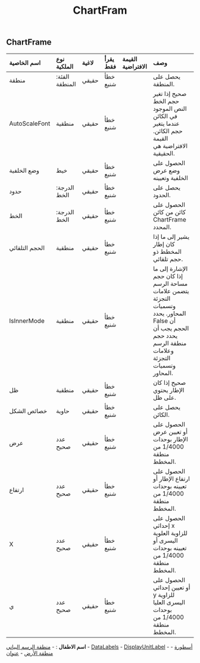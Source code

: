 ﻿---
title: ChartFram
second_title: Aspose.Cells Cloud Documen
type: docs
url: /ar/specification/model/chartframe/
description: "Aspose.Cells مواصفات النموذج السحابي: ChartFrame. تعامل بسهولة مع Excel ومستندات جداول البيانات الأخرى التي تحتوي على ميزات مثل الفتح والتوليد والتحرير والتقسيم والدمج والمقارنة والتحويل"
weight: 50
---
## **ChartFrame**

 

| اسم الخاصية| نوع الملكية| لاغية| يقرأ فقط| القيمة الافتراضية| وصف|
|:- |:- |:- |:- |:- |:- |
| منطقة| الفئة: المنطقة| حقيقي| خطأ شنيع|| يحصل على المنطقة.|
| AutoScaleFont| منطقية| حقيقي| خطأ شنيع|| صحيح إذا تغير حجم الخط النص الموجود في الكائن عندما يتغير حجم الكائن. القيمة الافتراضية هي الحقيقية.|
| وضع الخلفية| خيط| حقيقي| خطأ شنيع|| الحصول على وضع عرض الخلفية وتعيينه|
| حدود| الدرجة: الخط| حقيقي| خطأ شنيع|| يحصل على الحدود.|
| الخط| الدرجة: الخط| حقيقي| خطأ شنيع|| الحصول على كائن من كائن ChartFrame المحدد.|
| الحجم التلقائي| منطقية| حقيقي| خطأ شنيع|| يشير إلى ما إذا كان إطار المخطط ذو حجم تلقائي.|
| IsInnerMode| منطقية| حقيقي| خطأ شنيع|| الإشارة إلى ما إذا كان حجم مساحة الرسم يتضمن علامات التجزئة وتسميات المحاور. يحدد False أن الحجم يجب أن يحدد حجم منطقة الرسم وعلامات التجزئة وتسميات المحاور.|
| ظل| منطقية| حقيقي| خطأ شنيع|| صحيح إذا كان الإطار يحتوي على ظل.|
| خصائص الشكل| حاوية| حقيقي| خطأ شنيع|| يحصل على الكائن.|
| عرض| عدد صحيح| حقيقي| خطأ شنيع|| الحصول على أو تعيين عرض الإطار بوحدات 1/4000 من منطقة المخطط.|
| ارتفاع| عدد صحيح| حقيقي| خطأ شنيع|| الحصول على ارتفاع الإطار أو تعيينه بوحدات 1/4000 من منطقة المخطط.|
| X| عدد صحيح| حقيقي| خطأ شنيع||الحصول على إحداثي x للزاوية العلوية اليسرى أو تعيينه بوحدات 1/4000 من منطقة المخطط.|
| ي| عدد صحيح| حقيقي| خطأ شنيع|| الحصول على أو تعيين إحداثي y للزاوية اليسرى العليا بوحدات 1/4000 من منطقة المخطط.|

**اسم الاطفال** : 
	-  [منطقة الرسم البياني](chartarea) 
	-  [DataLabels](datalabels) 
	-  [DisplayUnitLabel](displayunitlabel) 
	-  [أسطورة](legend) 
	-  [منطقة الأرض](plotarea) 
	-  [عنوان](title) 
